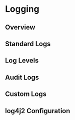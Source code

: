 # Logging

## Overview

## Standard Logs

## Log Levels

## Audit Logs

## Custom Logs

## log4j2 Configuration
